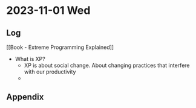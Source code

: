 # 2023-11-01 Wed

## Log

[[Book - Extreme Programming Explained]]
+ What is XP?
	+ XP is about social change. About changing practices that interfere with our productivity
	+ 
## Appendix
